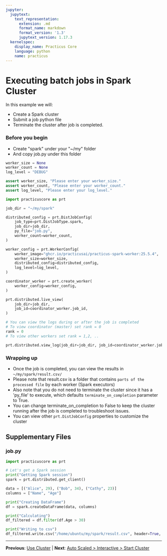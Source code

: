 ```yaml
---
jupyter:
  jupytext:
    text_representation:
      extension: .md
      format_name: markdown
      format_version: '1.3'
      jupytext_version: 1.17.3
  kernelspec:
    display_name: Practicus Core
    language: python
    name: practicus
---
```


# Executing batch jobs in Spark Cluster

In this example we will:
- Create a Spark cluster
- Submit a job python file
- Terminate the cluster after job is completed.

### Before you begin
- Create "spark" under your "~/my" folder
- And copy job.py under this folder

```python
worker_size = None
worker_count = None
log_level = "DEBUG"
```

```python
assert worker_size, "Please enter your worker_size."
assert worker_count, "Please enter your worker_count."
assert log_level, "Please enter your log_level."
```

```python
import practicuscore as prt

job_dir = "~/my/spark"

distributed_config = prt.DistJobConfig(
    job_type=prt.DistJobType.spark,
    job_dir=job_dir,
    py_file="job.py",
    worker_count=worker_count,
)

worker_config = prt.WorkerConfig(
    worker_image="ghcr.io/practicusai/practicus-spark-worker:25.5.4",
    worker_size=worker_size,
    distributed_config=distributed_config,
    log_level=log_level,
)

coordinator_worker = prt.create_worker(
    worker_config=worker_config,
)
```

```python
prt.distributed.live_view(
    job_dir=job_dir,
    job_id=coordinator_worker.job_id,
)
```

```python
# You can view the logs during or after the job is completed
# To view coordinator (master) set rank = 0
rank = 0
# To view other workers set rank = 1,2, ..

prt.distributed.view_log(job_dir=job_dir, job_id=coordinator_worker.job_id, rank=rank)
```

### Wrapping up
- Once the job is completed, you can view the results in `~/my/spark/result.csv/`
- Please note that result.csv is a folder that contains `parts of the processed file` by each worker (Spark executors)
- Also note that you do not need to terminate the cluster since it has a 'py_file' to execute, which defaults `terminate_on_completion` parameter to True.
- You can change terminate_on_completion to False to keep the cluster running after the job is completed to troubleshoot issues.
- You can view other `prt.DistJobConfig` properties to customize the cluster


## Supplementary Files

### job.py
```python
import practicuscore as prt

# Let's get a Spark session
print("Getting Spark session")
spark = prt.distributed.get_client()

data = [("Alice", 29), ("Bob", 34), ("Cathy", 23)]
columns = ["Name", "Age"]

print("Creating DataFrame")
df = spark.createDataFrame(data, columns)

print("Calculating")
df_filtered = df.filter(df.Age > 30)

print("Writing to csv")
df_filtered.write.csv("/home/ubuntu/my/spark/result.csv", header=True, mode="overwrite")

```


---

**Previous**: [Use Cluster](../interactive/use-cluster.md) | **Next**: [Auto Scaled > Interactive > Start Cluster](../auto-scaled/interactive/start-cluster.md)
